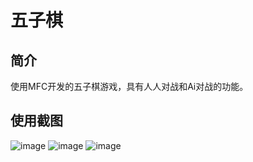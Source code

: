 ﻿# 五子棋
 ## 简介
  使用MFC开发的五子棋游戏，具有人人对战和Ai对战的功能。  
 ## 使用截图  
 ![image](https://user-images.githubusercontent.com/72289672/158194900-41890fe4-945c-4899-9868-96703d35e90c.png)
![image](https://user-images.githubusercontent.com/72289672/158194972-a51fb859-6fe1-4de9-a04c-693a3bf5a4db.png)
![image](https://user-images.githubusercontent.com/72289672/158195032-d8e117eb-ada9-4f00-bd63-577101f91857.png)


